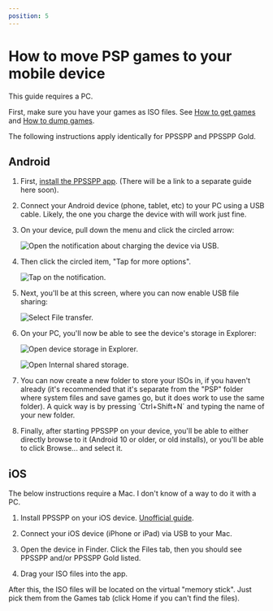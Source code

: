 ```yaml
---
position: 5
---
```

# How to move PSP games to your mobile device

This guide requires a PC.

First, make sure you have your games as ISO files. See [How to get games](how-to-get-games) and [How to dump games](dumping-games).

The following instructions apply identically for PPSSPP and PPSSPP Gold.

## Android

1. First, [install the PPSSPP app](/download). (There will be a link to a separate guide here soon).

2. Connect your Android device (phone, tablet, etc) to your PC using a USB cable. Likely, the one you charge the device with will work just fine.

3. On your device, pull down the menu and click the circled arrow:

    ![Open the notification about charging the device via USB.](/static/img/guide_files/step1.png)

4. Then click the circled item, "Tap for more options".

    ![Tap on the notification.](/static/img/guide_files/step2.png)

5. Next, you'll be at this screen, where you can now enable USB file sharing:

    ![Select File transfer.](/static/img/guide_files/step3.png)

6. On your PC, you'll now be able to see the device's storage in Explorer:

    ![Open device storage in Explorer.](/static/img/guide_files/step4.png)

    ![Open Internal shared storage.](/static/img/guide_files/step5.png)

7. You can now create a new folder to store your ISOs in, if you haven't already (it's recommended that it's separate from the "PSP" folder where system files and save games go, but it does work to use the same folder). A quick way is by pressing ´Ctrl+Shift+N´ and typing the name of your new folder.

8. Finally, after starting PPSSPP on your device, you'll be able to either directly browse to it (Android 10 or older, or old installs), or you'll be able to click Browse... and select it.

## iOS

The below instructions require a Mac. I don't know of a way to do it with a PC.

1. Install PPSSPP on your iOS device. [Unofficial guide](/docs/reference/ios-support).

2. Connect your iOS device (iPhone or iPad) via USB to your Mac.

3. Open the device in Finder. Click the Files tab, then you should see PPSSPP and/or PPSSPP Gold listed.

4. Drag your ISO files into the app.

After this, the ISO files will be located on the virtual "memory stick". Just pick them from the Games tab (click Home if you can't find the files).